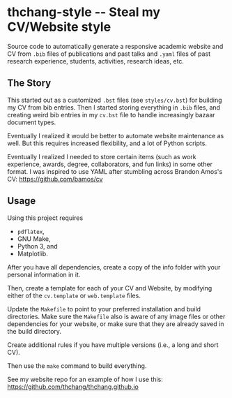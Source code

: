 # thchang-style -- Steal my CV/Website style

Source code to automatically generate a responsive academic website and CV
from ``.bib`` files of publications and past talks and ``.yaml`` files
of past research experience, students, activities, research ideas, etc.

## The Story

This started out as a customized ``.bst`` files (see ``styles/cv.bst``)
for building my CV from bib entries.
Then I started storing everything in ``.bib`` files, and creating weird bib
entries in my ``cv.bst`` file to handle increasingly bazaar document types.

Eventually I realized it would be better to automate website maintenance
as well.
But this requires increased flexibility, and a lot of Python scripts.

Eventually I realized I needed to store certain items (such as work experience,
awards, degree, collaborators, and fun links) in some other format.
I was inspired to use YAML after stumbling across Brandon Amos's CV:
  https://github.com/bamos/cv

## Usage

Using this project requires

 - ``pdflatex``,
 - GNU Make,
 - Python 3, and
 - Matplotlib.

After you have all dependencies, create a copy of the info folder with your
personal information in it.

Then, create a template for each of your CV and Website, by modifying either
of the ``cv.template`` or ``web.template`` files.

Update the ``Makefile`` to point to your preferred installation and
build directories.
Make sure the ``Makefile`` also is aware of any image files or other
dependencies for your website, or make sure that they are already saved in
the build directory.

Create additional rules if you have multiple versions (i.e., a long and short
CV).

Then use the ``make`` command to build everything.

See my website repo for an example of how I use this:
  https://github.com/thchang/thchang.github.io
